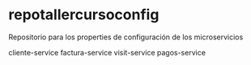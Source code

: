 # repotallercursoconfig
Repositorio para los properties de configuración de los microservicios

cliente-service
factura-service
visit-service
pagos-service
